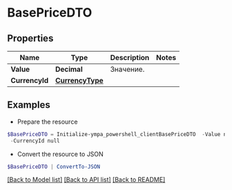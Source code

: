 # BasePriceDTO
## Properties

Name | Type | Description | Notes
------------ | ------------- | ------------- | -------------
**Value** | **Decimal** | Значение. | 
**CurrencyId** | [**CurrencyType**](CurrencyType.md) |  | 

## Examples

- Prepare the resource
```powershell
$BasePriceDTO = Initialize-ympa_powershell_clientBasePriceDTO  -Value null `
 -CurrencyId null
```

- Convert the resource to JSON
```powershell
$BasePriceDTO | ConvertTo-JSON
```

[[Back to Model list]](../README.md#documentation-for-models) [[Back to API list]](../README.md#documentation-for-api-endpoints) [[Back to README]](../README.md)

